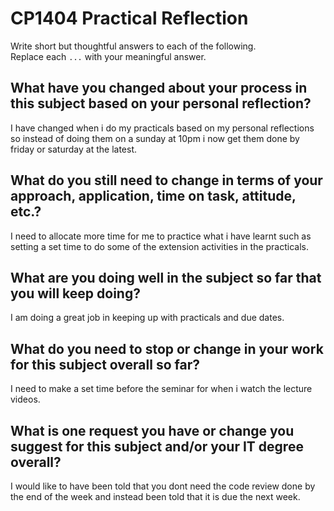 # CP1404 Practical Reflection

Write short but thoughtful answers to each of the following.  
Replace each `...` with your meaningful answer.

## What have you changed about your process in this subject based on your personal reflection?

I have changed when i do my practicals based on my personal reflections so instead of doing them on a sunday at 10pm i
now get them done by friday or saturday at the latest.

## What do you still need to change in terms of your approach, application, time on task, attitude, etc.?

I need to allocate more time for me to practice what i have learnt such as setting a set time to do some of the
extension activities in the practicals.

## What are you doing well in the subject so far that you will keep doing?

I am doing a great job in keeping up with practicals and due dates.

## What do you need to stop or change in your work for this subject overall so far?

I need to make a set time before the seminar for when i watch the lecture videos.

## What is one request you have or change you suggest for this subject and/or your IT degree overall?

I would like to have been told that you dont need the code review done by the end of the week and instead been told that
it is due the next week.

